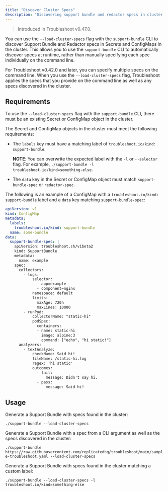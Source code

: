 ```yaml
---
title: "Discover Cluster Specs"
description: "Discovering support bundle and redactor specs in cluster secrets and configmaps"
---
```


> Introduced in Troubleshoot v0.47.0.

You can use the `--load-cluster-specs` flag with the `support-bundle` CLI to discover Support Bundle and Redactor specs in Secrets and ConfigMaps in the cluster. This allows you to use the `support-bundle` CLI to automatically discover specs at runtime, rather than manually specifying each spec individually on the command line.

For Troubleshoot v0.42.0 and later, you can specify multiple specs on the command line. When you use the `--load-cluster-specs` flag, Troubleshoot applies the specs that you provide on the command line as well as any specs discovered in the cluster.

## Requirements

To use the `--load-cluster-specs` flag with the `support-bundle` CLI, there must be an existing Secret or ConfigMap object in the cluster.

The Secret and ConfigMap objects in the cluster must meet the following requirements:

* The `labels` key must have a matching label of `troubleshoot.io/kind: support-bundle`.

   **NOTE**: You can overwrite the expected label with the `-l` or `--selector` flag. For example, `./support-bundle -l troubleshoot.io/kind=something-else`.

* The `data` key in the Secret or ConfigMap object must match `support-bundle-spec` or `redactor-spec`.

The following is an example of a ConfigMap with a `troubleshoot.io/kind: support-bundle` label and a `data` key matching `support-bundle-spec`:

```yaml
apiVersion: v1
kind: ConfigMap
metadata:
  labels:
    troubleshoot.io/kind: support-bundle
  name: some-bundle
data:
  support-bundle-spec: |
    apiVersion: troubleshoot.sh/v1beta2
    kind: SupportBundle
    metadata:
      name: example
    spec:
      collectors:
        - logs:
            selector:
              - app=example
              - component=nginx
            namespace: default
            limits:
              maxAge: 720h
              maxLines: 10000
        - runPod:
            collectorName: "static-hi"
            podSpec:
              containers:
              - name: static-hi
                image: alpine:3
                command: ["echo", "hi static!"]
      analyzers:
        - textAnalyze:
            checkName: Said hi!
            fileName: /static-hi.log
            regex: 'hi static'
            outcomes:
              - fail:
                  message: Didn't say hi.
              - pass:
                  message: Said hi!
```

## Usage

Generate a Support Bundle with specs found in the cluster:

`./support-bundle --load-cluster-specs`

Generate a Support Bundle with a spec from a CLI argument as well as the specs discovered in the cluster:

`./support-bundle https://raw.githubusercontent.com/replicatedhq/troubleshoot/main/sample-troubleshoot.yaml --load-cluster-specs`

Generate a Support Bundle with specs found in the cluster matching a custom label:

`./support-bundle --load-cluster-specs -l troubleshoot.io/kind=something-else`
